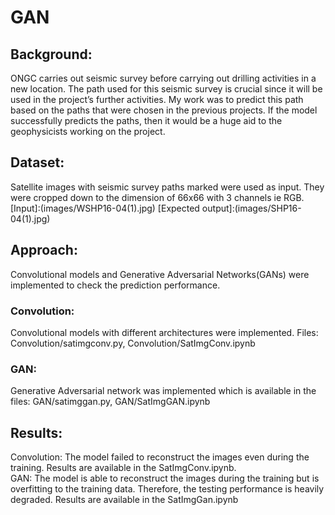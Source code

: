 # GAN
<h2>Background:</h2>
ONGC carries out seismic survey before carrying out drilling activities in a new location.
The path used for this seismic survey is crucial since it will be used in the project’s further
activities.
My work was to predict this path based on the paths that were chosen in the previous
projects. If the model successfully predicts the paths, then it would be a huge aid to the
geophysicists working on the project.
<h2>Dataset:</h2>
Satellite images with seismic survey paths marked were used as input. They were cropped down to the dimension of 66x66 with 3 channels ie RGB.
[Input]:(images/WSHP16-04(1).jpg)
[Expected output]:(images/SHP16-04(1).jpg)
<h2>Approach:</h2>
Convolutional models and Generative Adversarial Networks(GANs) were implemented to check the prediction performance.
<h3>Convolution:</h3>
Convolutional models with different architectures were implemented.
Files: Convolution/satimgconv.py, Convolution/SatImgConv.ipynb
<h3>GAN:</h3>
Generative Adversarial network was implemented which is available in the files: GAN/satimggan.py, GAN/SatImgGAN.ipynb
<h2>Results:</h2>
Convolution: The model failed to reconstruct the images even during the training. Results are available in the SatImgConv.ipynb.<br>
GAN: The model is able to reconstruct the images during the training but is overfitting to the training data. Therefore, the testing performance is heavily degraded. Results are available in the SatImgGan.ipynb
